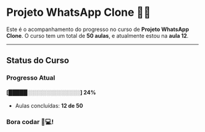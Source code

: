 # **Projeto WhatsApp Clone** 📱📞

Este é o acompanhamento do progresso no curso de **Projeto WhatsApp Clone**. O curso tem um total de **50 aulas**, e atualmente estou na **aula 12**.

---

## **Status do Curso**

### Progresso Atual  
#### [█████░░░░░░░░░░░░░░] **24%**  
- Aulas concluídas: **12 de 50**  

### Bora codar 🚀💻!

